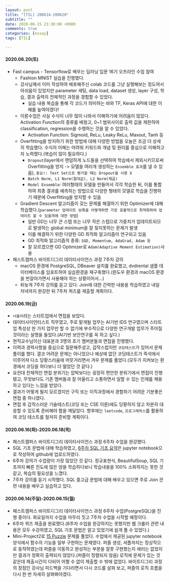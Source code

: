 ```yaml
---
layout: post
title: "[TIL] 200614-200620"
subtitle: ""
date: 2020-06-15 23:30:00 +0900
comments: true
categories: [essay]
tags: [TIL]

---
```


#### 2020.06.20(토)
  - Fast campus - Tensorflow로 배우는 딥러닝 입문 16기 오프라인 수업 참여
    - Fashion MNIST 실습을 진행했다.
    - 강사님께서 이미 작성하여 배포해주신 colab 코드를 그냥 실행해보는 정도여서 아쉬움이 있었지만 parameter 세팅, data load, dataset 생성, layer 구성, 학습, 결과 출력의 전체적인 과정을 경험할 수 있었다.
      - 실습 내용 복습을 통해 각 코드가 의미하는 바와 TF, Keras API에 대한 이해를 높여야겠다!
    - 이론수업은 사실 수식이 너무 많이 나와서 이해하기에 어려움이 많았다. Activation Function의 종류를 배웠고, 0~1 범위사이로 출력 값을 제한하여 classification, regression을 수행하는 것을 알 수 있었다.
      - Activation Function: Sigmoid, ReLu, Leaky ReLu, Maxout, Tanh 등
    - Overfitting을 방지하기 위한 방법에 대해 다양한 방법을 오늘은 조금 더 상세히 학습했다. 수식의 이해는 어려워 키워드와 개념 및 원리를 중심으로 이해하고자 노력했다.(복습이 많이 필요하다.)
      - `Dropout`(layer에서 랜덤하게 노드들을 선택하여 학습에서 제외시키므로써 Overfitting을 방지 -> 모델을 여러개 생성하는 `Ensemble 효과`를 낼 수 있음), `중요!: Test Set으로 평가할 때는 Dropout을 사용 X`
      - `Batch Norm, L1 Norm(절대값), L2 Norm(제곱)`
      - `Model Ensemble`: 여러형태의 모델을 만들어서 각각 학습한 뒤, 이를 통합하여 최종 결과를 예측하는 방법으로 다양한 형태의 모델로 학습을 진행하기 때문에 Overfitting을 방지할 수 있음
    - Gradient Descent 알고리즘이 갖는 문제를 해결하기 위한 Optimizer에 대해 학습했다.(`parameter 업데이트 보폭을 어떻게하면 가장 효율적으로 최적화하여 업데이트 할 수 있을까에 대한 방법`)
      - 일반 GD는 너무 큰 스텝 또는 너무 작은 스텝으로 가중치가 업데이트되므로 발생하는 global minimum을 잘 찾지못하는 문제가 발생
      - 이를 해결하기 위한 다양한 GD 최적화 알고리즘이 연구되고 있음
      - GD 최적화 알고리즘의 종류: `SGD, Momentum, AdaGrad, Adam 등`
      - 잘 모르겠으면  GD Optimizer로 `Adam(Adaptive Moment Estimation)`사용
  - 패스트캠퍼스 바이트디그리 데이터사이언스 과정 7주차 강의
    - macOS 환경에 PostgreSQL, DBeaver 설치를 완료했고, dvdrental 샘플 데이터베이스를 임포트하여 실습환경을 재구축했다.(윈도우 환경과 macOS 환경을 번갈아가면서 사용해야 하는 상황이어서...)
    - 뒤늦게 7주차 강의를 듣고 있다. Join에 대한 간략한 내용을 학습하였고 내일 저녁까지 완강한 뒤 7주차 퀴즈를 제출할 계획이다.

#### 2020.06.19(금)
  - `너울리`라는 스타트업에서 면접을 보았다.
  - 데이터사이언티스트 직무였고, 주로 맡게될 업무는 AI기반 IDS 연구였으며 스타트업 특성상 한 가지 업무만 할 수 없기에 부수적으로 다양한 연구개발 업무가 주어질 것이라는 설명을 들었다.(AI기반 보안연구를 꼭 하고 싶다.)
  - 현직교수님이신 대표분과 3명의 초기 멤버분들과 면접을 진행했다.
  - 이력과 경력사항을 중심으로 질문해주셨고, 갑작스럽지만 `코딩테스트`가 있어서 문제풀이를 했다. 결코 어려운 문제는 아니었으나 예상에 없던 코딩테스트가 즉석에서 이루어져 다소 당황스러움에 머뭇거리면서 겨우 문제를 풀었다.(모두가 지켜보는 환경에서 코딩을 하다보니 더 떨었던 것 같다.)
  - 요컨대 전체적인 면접 분위기는 압박보다는 굉장히 편안한 분위기에서 면접이 진행됐고, 무엇보다도 기존 멤버들과 잘 어울리고 소통하면서 일할 수 있는 인재를 채용하고 있다는 느낌을 받았다.
  - 결과가 어떻게 될지 모르겠지만 구직 또는 이직과정에서 경험하기 어려운 기분좋은 면접 중 하나였다.
  - 면접 후 갑작스러운 기술테스트(코딩 또는 CSE 이론)에도 당황하지 않고 차분히 대응할 수 있도록 준비해야 함을 깨달았다. 향후에는 `leetcode`, `프로그래머스`를 활용하여 코딩 테스트를 철저히 준비할 계획이다.

#### 2020.06.16(화)-2020.06.18(목)
  - 패스트캠퍼스 바이트디그리 데이터사이언스 과정 6주차 수업을 완강했다.
  - SQL 기초 문법에 대해 학습하였고, [6주차 SQL 기초 요약](https://github.com/choidslab/bytedegree-datascience/blob/master/Python%20Basics/6%EC%A3%BC%EC%B0%A8%20-%20PostgreSQL%20%EC%88%98%EC%97%85%20%EB%82%B4%EC%9A%A9%20%EC%A0%95%EB%A6%AC1.ipynb)은 jupyter notebook으로 작성하여 github에 업로드하였다.
  - 6주차 강의가 수업량이 가장 많았던 것 같다. 정규표현식, BeautifulSoup, SQL 기초까지 빠른 진도에 많은 양을 학습하다보니 학습내용을 100% 소화하지는 못한 것 같고, 복습의 필요성을 느꼈다.
  - 7주차 강의를 듣기 시작했다. SQL 중고급 문법에 대해 배우고 있으면 주로 Join 관련 내용을 배우고 실습하고 있다.

#### 2020.06.14(주일)-2020.06.15(월)
  - 패스트캠퍼스 바이트디그리 데이터사이언스 과정 6주차 수업(PostgreSQL)을 진행 중이다. 화요일까지 수업을 마무리 짓고 7주차 수업을 시작할 예정이다.
  - 6주차 퀴즈 제출을 완료했다.(6주차 수업을 완강하지는 못했지만 웹 크롤러 관련 내용은 모두 수강하였고, SQL 기초 문법은 알고 있었기에 쉽게 풀 수 있었다.)
  - Mini-Project2로 [15 Puzzle](https://en.wikipedia.org/wiki/15_puzzle) 문제를 풀었다. 수업에서 제공된 jupyter notebook 양식에서 함수의 기능을 일부 구현하는 문제였다. 퍼즐 생성, 셔플까지는 정상적으로 동작하였는데 퍼즐을 이동하고 완성하는 부분을 잘못 구현했는지 에러는 없었지만 결과가 정확히 출력되지 않았다.(퍼즐이 정렬되지 않음) 로직에 문제가 있는 것 같은데 제출시간이 다되어 어쩔 수 없이 제출할 수 밖에 없었다. 바이트디그리 과정의 장점인 강사님 피드백을 기다리면서 다시 코드를 살펴 보고, 퍼즐의 로직 흐름을 다시 한 번 자세히 살펴봐야겠다.
